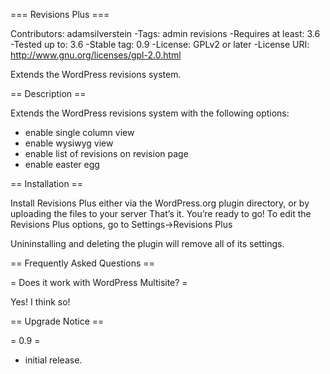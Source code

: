 === Revisions Plus ===

Contributors: adamsilverstein
-Tags: admin revisions
-Requires at least: 3.6
-Tested up to: 3.6
-Stable tag: 0.9
-License: GPLv2 or later
-License URI: http://www.gnu.org/licenses/gpl-2.0.html

Extends the WordPress revisions system.

== Description ==

Extends the WordPress revisions system with the following options:

 * enable single column view
 * enable wysiwyg view
 * enable list of revisions on revision page
 * enable easter egg

== Installation ==

Install Revisions Plus either via the WordPress.org plugin directory, or by uploading the files to your server
That’s it. You’re ready to go! To edit the Revisions Plus options, go to Settings->Revisions Plus

Unininstalling and deleting the plugin will remove all of its settings.

== Frequently Asked Questions ==

= Does it work with WordPress Multisite? =

Yes! I think so!

== Upgrade Notice ==

= 0.9 =
* initial release.

